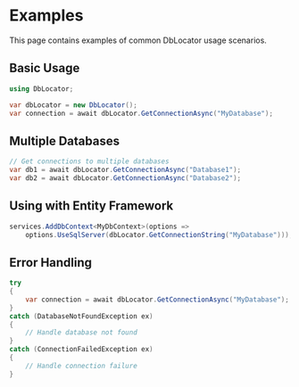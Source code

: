 # Examples

This page contains examples of common DbLocator usage scenarios.

## Basic Usage

```csharp
using DbLocator;

var dbLocator = new DbLocator();
var connection = await dbLocator.GetConnectionAsync("MyDatabase");
```

## Multiple Databases

```csharp
// Get connections to multiple databases
var db1 = await dbLocator.GetConnectionAsync("Database1");
var db2 = await dbLocator.GetConnectionAsync("Database2");
```

## Using with Entity Framework

```csharp
services.AddDbContext<MyDbContext>(options =>
    options.UseSqlServer(dbLocator.GetConnectionString("MyDatabase")));
```

## Error Handling

```csharp
try
{
    var connection = await dbLocator.GetConnectionAsync("MyDatabase");
}
catch (DatabaseNotFoundException ex)
{
    // Handle database not found
}
catch (ConnectionFailedException ex)
{
    // Handle connection failure
}
``` 